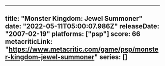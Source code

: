 
---
title: "Monster Kingdom: Jewel Summoner"
date: "2022-05-11T05:00:07.986Z"
releaseDate: "2007-02-19"
platforms: ["psp"]
score: 66
metacriticLink: "https://www.metacritic.com/game/psp/monster-kingdom-jewel-summoner"
series: []
---

